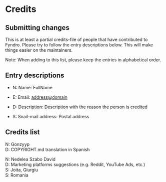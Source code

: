 <!-- SPDX-License-Identifier: MIT -->

# Credits

## Submitting changes

This is at least a partial credits-file of people that have contributed to Fyndro.
Please try to follow the entry descriptions below. This will make things easier on the maintainers.

Note: When adding to this list, please keep the entries in alphabetical order.

## Entry descriptions

- N: Name: FullName

- E: Email: <address@domain>

- D: Description: Description with the reason the person is credited

- S: Snail-mail address: Postal address

## Credits list

N: Gonzyyp  
D: COPYRIGHT.md translation in Spanish

N: Nedelea Szabo David  
D: Marketing platforms suggestions (e.g. Reddit, YouTube Ads, etc.)  
S: Joita, Giurgiu  
S: Romania
